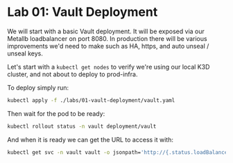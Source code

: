 # Lab 01: Vault Deployment

We will start with a basic Vault deployment. It will be exposed via our Metallb loadbalancer on port 8080.
In production there will be various improvements we'd need to make such as HA, https, and auto unseal / unseal keys.

Let's start with a `kubectl get nodes` to verify we're using our local K3D cluster, and not about to deploy to prod-infra.

To deploy simply run:
```bash
kubectl apply -f ./labs/01-vault-deployment/vault.yaml
```
Then wait for the pod to be ready:
```bash
kubectl rollout status -n vault deployment/vault
```
And when it is ready we can get the URL to access it with:
```bash
kubectl get svc -n vault vault -o jsonpath='http://{.status.loadBalancer.ingress[0].ip}:{.spec.ports[0].port}{"\n"}'
```
